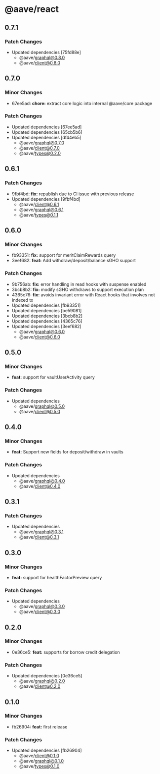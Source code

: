 # @aave/react

## 0.7.1

### Patch Changes

- Updated dependencies [75fd88e]
  - @aave/graphql@0.8.0
  - @aave/client@0.8.0

## 0.7.0

### Minor Changes

- 67ee5ad: **chore:** extract core logic into internal @aave/core package

### Patch Changes

- Updated dependencies [67ee5ad]
- Updated dependencies [65cb5b6]
- Updated dependencies [df44eb5]
  - @aave/graphql@0.7.0
  - @aave/client@0.7.0
  - @aave/types@0.2.0

## 0.6.1

### Patch Changes

- 9fbf4bd: **fix:** republish due to CI issue with previous release
- Updated dependencies [9fbf4bd]
  - @aave/client@0.6.1
  - @aave/graphql@0.6.1
  - @aave/types@0.1.1

## 0.6.0

### Minor Changes

- fb93351: **fix:** support for meritClaimRewards query
- 3eef682: **feat:** Add withdraw/deposit/balance sGHO support

### Patch Changes

- 9b756ab: **fix:** error handling in read hooks with suspense enabled
- 3bcb8b2: **fix:** modify sGHO withdraws to support execution plan
- 4365c76: **fix:** avoids invariant error with React hooks that involves not indexed tx
- Updated dependencies [fb93351]
- Updated dependencies [be59081]
- Updated dependencies [3bcb8b2]
- Updated dependencies [4365c76]
- Updated dependencies [3eef682]
  - @aave/graphql@0.6.0
  - @aave/client@0.6.0

## 0.5.0

### Minor Changes

- **feat:** support for vaultUserActivity query

### Patch Changes

- Updated dependencies
  - @aave/graphql@0.5.0
  - @aave/client@0.5.0

## 0.4.0

### Minor Changes

- **feat:** Support new fields for deposit/withdraw in vaults

### Patch Changes

- Updated dependencies
  - @aave/graphql@0.4.0
  - @aave/client@0.4.0

## 0.3.1

### Patch Changes

- Updated dependencies
  - @aave/graphql@0.3.1
  - @aave/client@0.3.1

## 0.3.0

### Minor Changes

- **feat:** support for healthFactorPreview query

### Patch Changes

- Updated dependencies
  - @aave/graphql@0.3.0
  - @aave/client@0.3.0

## 0.2.0

### Minor Changes

- 0e36ce5: **feat:** supports for borrow credit delegation

### Patch Changes

- Updated dependencies [0e36ce5]
  - @aave/graphql@0.2.0
  - @aave/client@0.2.0

## 0.1.0

### Minor Changes

- fb26904: **feat:** first release

### Patch Changes

- Updated dependencies [fb26904]
  - @aave/client@0.1.0
  - @aave/graphql@0.1.0
  - @aave/types@0.1.0
